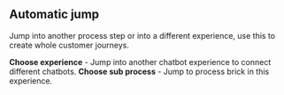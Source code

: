 ## Automatic jump

Jump into another process step or into a different experience, use this to create whole customer journeys.

**Choose experience** - Jump into another chatbot experience to connect different chatbots.
**Choose sub process** - Jump to process brick in this experience.
